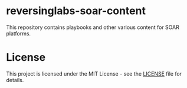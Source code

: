 # reversinglabs-soar-content

This repository contains playbooks and other various content for SOAR platforms.

# License
This project is licensed under the MIT License - see the [LICENSE](./LICENSE) file for details.